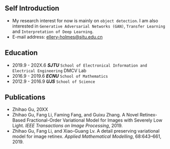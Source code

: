 ## Self Introduction
- My research interest for now is mainly on ```object detection```. I am also interested in `Generative Adversarial Networks (GAN)`, `Transfer Learning` and `Interpretation of Deep Learning`.  
- E-mail address: ellery-holmes@sjtu.edu.cn

## Education
- 2019.9 - 202X.6 ***SJTU***  ```School of Electronical Information and Electrical Engineering```   DMCV Lab  
- 2016.9 - 2019.6 ***ECNU***  ```School of Mathematics``` 
- 2012.9 - 2016.9 ***UJS***   ```School of Science``` 

## Publications
* Zhihao Gu,   20XX  
* Zhihao Gu, Fang Li, Faming Fang, and Guixu Zhang. A Novel Retinex-Based Fractional-Order Variational Model for Images with Severely Low Light. *IEEE Transactions on Image Processing*, 2019.  
* Zhihao Gu, Fang Li, and Xiao-Guang Lv. A detail preserving variational model for image retinex. *Applied Mathematical Modelling*, 68:643–661, 2019.

